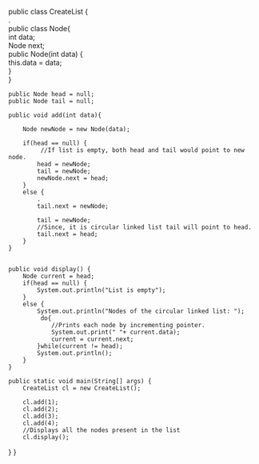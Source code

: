   public class CreateList {  
    .  
    public class Node{  
        int data;  
        Node next;  
        public Node(int data) {  
            this.data = data;  
        }  
    }  
  
    public Node head = null;  
    public Node tail = null;  

    public void add(int data){  
         
        Node newNode = new Node(data);  

        if(head == null) {  
             //If list is empty, both head and tail would point to new node.  
            head = newNode;  
            tail = newNode;  
            newNode.next = head;  
        }  
        else {  
            .  
            tail.next = newNode;  
          
            tail = newNode;  
            //Since, it is circular linked list tail will point to head.  
            tail.next = head;  
        }  
    }  
  
    
    public void display() {  
        Node current = head;  
        if(head == null) {  
            System.out.println("List is empty");  
        }  
        else {  
            System.out.println("Nodes of the circular linked list: ");  
             do{  
                //Prints each node by incrementing pointer.  
                System.out.print(" "+ current.data);  
                current = current.next;  
            }while(current != head);  
            System.out.println();  
        }  
    }  
  
    public static void main(String[] args) {  
        CreateList cl = new CreateList();  
        
        cl.add(1);  
        cl.add(2);  
        cl.add(3);  
        cl.add(4);  
        //Displays all the nodes present in the list  
        cl.display();  



}
}
